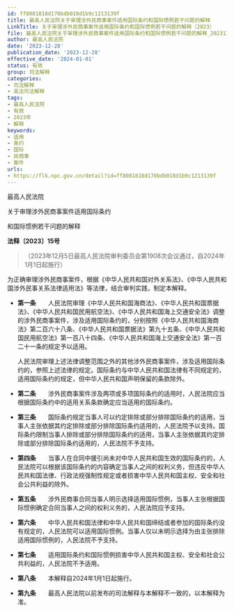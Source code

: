 ```yaml
---
id: ff8081818d170bdb018d1b9c1213139f
title: 最高人民法院关于审理涉外民商事案件适用国际条约和国际惯例若干问题的解释
LinkTitle: 关于审理涉外民商事案件适用国际条约和国际惯例若干问题的解释（2023）
file: 最高人民法院关于审理涉外民商事案件适用国际条约和国际惯例若干问题的解释_20231228_ff8081818d170bdb018d1b9c1213139f.docx
author: 最高人民法院
date: '2023-12-28'
publication_date: '2023-12-28'
effective_date: '2024-01-01'
status: 有效
group: 司法解释
categories:
- 司法解释
- 高法司法解释
tags:
- 最高人民法院
- 有效
- 2023年
- 解释
keywords:
- 适用
- 条约
- 国际
- 民商事
- 案件
urls:
- https://flk.npc.gov.cn/detail?id=ff8081818d170bdb018d1b9c1213139f
---
```


最高人民法院

关于审理涉外民商事案件适用国际条约

和国际惯例若干问题的解释

**法释〔2023〕15号**

> （2023年12月5日最高人民法院审判委员会第1908次会议通过，自2024年1月1日起施行）

为正确审理涉外民商事案件，根据《中华人民共和国对外关系法》、《中华人民共和国涉外民事关系法律适用法》等法律，结合审判实践，制定本解释。

- **第一条**　　人民法院审理《中华人民共和国海商法》、《中华人民共和国票据法》、《中华人民共和国民用航空法》、《中华人民共和国海上交通安全法》调整的涉外民商事案件，涉及适用国际条约的，分别按照《中华人民共和国海商法》第二百六十八条、《中华人民共和国票据法》第九十五条、《中华人民共和国民用航空法》第一百八十四条、《中华人民共和国海上交通安全法》第一百二十一条的规定予以适用。

  人民法院审理上述法律调整范围之外的其他涉外民商事案件，涉及适用国际条约的，参照上述法律的规定。国际条约与中华人民共和国法律有不同规定的，适用国际条约的规定，但中华人民共和国声明保留的条款除外。

- **第二条**　　涉外民商事案件涉及两项或多项国际条约的适用时，人民法院应当根据国际条约中的适用关系条款确定应当适用的国际条约。

- **第三条**　　国际条约规定当事人可以约定排除或部分排除国际条约的适用，当事人主张依据其约定排除或部分排除国际条约适用的，人民法院予以支持。国际条约限制当事人排除或部分排除国际条约的适用，当事人主张依据其约定排除或部分排除国际条约适用的，人民法院不予支持。

- **第四条**　　当事人在合同中援引尚未对中华人民共和国生效的国际条约的，人民法院可以根据该国际条约的内容确定当事人之间的权利义务，但违反中华人民共和国法律、行政法规强制性规定或者损害中华人民共和国主权、安全和社会公共利益的除外。

- **第五条**　　涉外民商事合同当事人明示选择适用国际惯例，当事人主张根据国际惯例确定合同当事人之间的权利义务的，人民法院应予支持。

- **第六条**　　中华人民共和国法律和中华人民共和国缔结或者参加的国际条约没有规定的，人民法院可以适用国际惯例。当事人仅以未明示选择为由主张排除适用国际惯例的，人民法院不予支持。

- **第七条**　　适用国际条约和国际惯例损害中华人民共和国主权、安全和社会公共利益的，人民法院不予适用。

- **第八条**　　本解释自2024年1月1日起施行。

- **第九条**　　最高人民法院以前发布的司法解释与本解释不一致的，以本解释为准。
